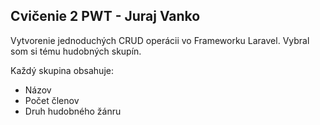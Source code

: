 ## Cvičenie 2 PWT - Juraj Vanko

Vytvorenie jednoduchých CRUD operácii vo Frameworku Laravel.
Vybral som si tému hudobných skupín.

Každý skupina obsahuje:
<ul>
    <li>Názov</li>
    <li>Počet členov</li>
    <li>Druh hudobného žánru</li>
    <ul>

